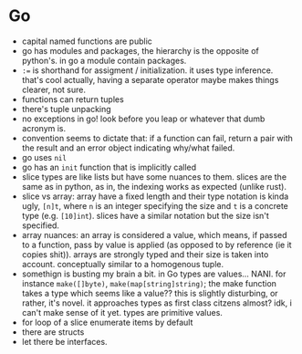 # Go
- capital named functions are public
- go has modules and packages, the hierarchy is the opposite of python's. in go a module contain packages.
- `:=` is shorthand for assigment / initialization. it uses type inference. that's cool actually, having a separate operator maybe makes things clearer, not sure.
- functions can return tuples
- there's tuple unpacking
- no exceptions in go! look before you leap or whatever that dumb acronym is.
- convention seems to dictate that: if a function can fail, return a pair with the result and an error object indicating why/what failed.
- go uses `nil`
- go has an `init` function that is implicitly called
- slice types are like lists but have some nuances to them. slices are the same as in python, as in, the indexing works as expected (unlike rust).
- slice vs array: array have a fixed length and their type notation is kinda ugly, `[n]t`, where `n` is an integer specifying the size and `t` is a concrete type (e.g. `[10]int`). slices have a similar notation but the size isn't specified.
- array nuances: an array is considered a value, which means, if passed to a function, pass by value is applied (as opposed to by reference (ie it copies shit)). arrays are strongly typed and their size is taken into account. conceptually similar to a homogenous tuple.
- somethign is busting my brain a bit. in Go types are values... NANI. for instance `make([]byte)`, `make(map[string]string)`; the make function takes a type which seems like a value?? this is slightly disturbing, or rather, it's novel. it approaches types as first class citzens almost? idk, i can't make sense of it yet. types are primitive values.
- for loop of a slice enumerate items by default
- there are structs
- let there be interfaces.
